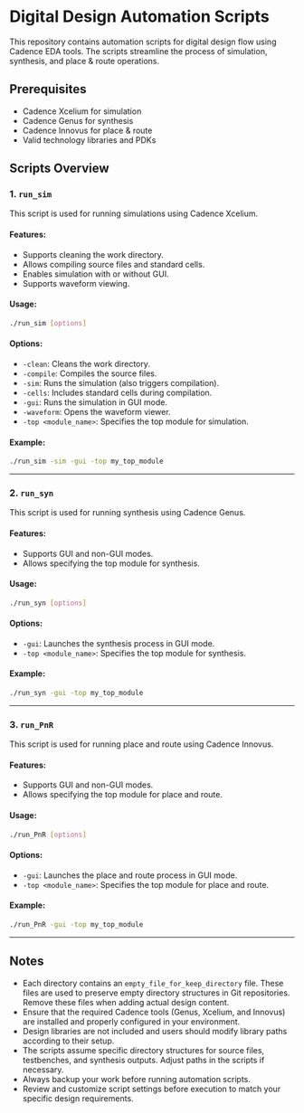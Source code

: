 # Digital Design Automation Scripts

This repository contains automation scripts for digital design flow using Cadence EDA tools. The scripts streamline the process of simulation, synthesis, and place & route operations.

## Prerequisites
- Cadence Xcelium for simulation
- Cadence Genus for synthesis
- Cadence Innovus for place & route
- Valid technology libraries and PDKs
## Scripts Overview

### 1. `run_sim`
This script is used for running simulations using Cadence Xcelium.

#### Features:
- Supports cleaning the work directory.
- Allows compiling source files and standard cells.
- Enables simulation with or without GUI.
- Supports waveform viewing.

#### Usage:
```bash
./run_sim [options]
```

#### Options:
- `-clean`: Cleans the work directory.
- `-compile`: Compiles the source files.
- `-sim`: Runs the simulation (also triggers compilation).
- `-cells`: Includes standard cells during compilation.
- `-gui`: Runs the simulation in GUI mode.
- `-waveform`: Opens the waveform viewer.
- `-top <module_name>`: Specifies the top module for simulation.

#### Example:
```bash
./run_sim -sim -gui -top my_top_module
```

---

### 2. `run_syn`
This script is used for running synthesis using Cadence Genus.

#### Features:
- Supports GUI and non-GUI modes.
- Allows specifying the top module for synthesis.

#### Usage:
```bash
./run_syn [options]
```

#### Options:
- `-gui`: Launches the synthesis process in GUI mode.
- `-top <module_name>`: Specifies the top module for synthesis.

#### Example:
```bash
./run_syn -gui -top my_top_module
```

---


### 3. `run_PnR`
This script is used for running place and route using Cadence Innovus.

#### Features:
- Supports GUI and non-GUI modes.
- Allows specifying the top module for place and route.

#### Usage:
```bash
./run_PnR [options]
```

#### Options:
- `-gui`: Launches the place and route process in GUI mode.
- `-top <module_name>`: Specifies the top module for place and route.

#### Example:
```bash
./run_PnR -gui -top my_top_module
```

---

## Notes
- Each directory contains an `empty_file_for_keep_directory` file. These files are used to preserve empty directory structures in Git repositories. Remove these files when adding actual design content.
- Ensure that the required Cadence tools (Genus, Xcelium, and Innovus) are installed and properly configured in your environment.
- Design libraries are not included and users should modify library paths according to their setup.
- The scripts assume specific directory structures for source files, testbenches, and synthesis outputs. Adjust paths in the scripts if necessary.
- Always backup your work before running automation scripts.
- Review and customize script settings before execution to match your specific design requirements.
